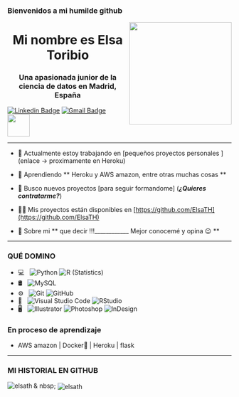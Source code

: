 

### Bienvenidos a mi humilde github 

<img align='right' src="https://media.giphy.com/media/ieyl9zmCjO4b4t6qoY/giphy.gif" width="230">


<h1 align = "center"> Mi nombre es Elsa Toribio </h1>
<h3 align = "center"> Una apasionada junior de la ciencia de datos en Madrid, España </h3>

[![Linkedin Badge](https://img.shields.io/badge/elsa-toribio-herrero?style=flat-square&logo=Linkedin&logoColor=white&link=https://www.linkedin.com/in/midhruvjaink/)](https://www.linkedin.com/in/elsa-toribio-herrero/)
[![Gmail Badge](https://img.shields.io/badge/-elsatrb@gmail.com-c14438?style=flat-square&logo=Gmail&logoColor=white&link=mailto:elsatrb@gmail.com)](mailto:elsatrb@gmail.com)
<img src="https://media.giphy.com/media/mGcNjsfWAjY5AEZNw6/giphy.gif" width="50">
<hr>

- 🔭 Actualmente estoy trabajando en [pequeños proyectos personales ] (enlace -> proximamente en Heroku)

- 🌱 Aprendiendo ** Heroku y AWS amazon, entre otras muchas cosas **

- 🤝 Busco nuevos proyectos [para seguir formandome] (*****¿Quieres contratarme?*****)

- 👨‍💻 Mis proyectos están disponibles en [https://github.com/ElsaTH](https://github.com/ElsaTH)

- 💬 Sobre mi **    que decir !!!____________         Mejor conocemé y opina 😉 **




<hr>


<h3 align = "left"> QUÉ DOMINO </h3>

- 💻 &nbsp;
  ![Python](https://img.shields.io/badge/-Python-333333?style=flat&logo=python)
  ![R (Statistics)](https://img.shields.io/badge/-R-333333?style=flat&logo=R&logoColor=276DC3)
- 🛢 &nbsp;
  ![MySQL](https://img.shields.io/badge/-MySQL-333333?style=flat&logo=mysql)
- ⚙️ &nbsp;
  ![Git](https://img.shields.io/badge/-Git-333333?style=flat&logo=git)
  ![GitHub](https://img.shields.io/badge/-GitHub-333333?style=flat&logo=github)
- 🔧 &nbsp;
  ![Visual Studio Code](https://img.shields.io/badge/-Visual%20Studio%20Code-333333?style=flat&logo=visual-studio-code&logoColor=007ACC)
  ![RStudio](https://img.shields.io/badge/-RStudio-333333?style=flat&logo=rstudio)
- 🖥 &nbsp;
  ![Illustrator](https://img.shields.io/badge/-Illustrator-333333?style=flat&logo=adobe-illustrator)
  ![Photoshop](https://img.shields.io/badge/-Photoshop-333333?style=flat&logo=adobe-photoshop)
  ![InDesign](https://img.shields.io/badge/-InDesign-333333?style=flat&logo=adobe-indesign)
  
 <h3>En proceso de aprendizaje </h3>

- AWS amazon | Docker🐳 | Heroku | flask

<hr>


<h3 align = "left"> MI HISTORIAL EN GITHUB </h3>

<p> <img align = "left" src = "https://github-readme-stats.vercel.app/api/top-langs?username=elsath&show_icons=true&locale=en&layout=compact" alt = "elsath" /> </p>

<p> & nbsp; <img align = "center" src = "https://github-readme-stats.vercel.app/api?username=elsath&show_icons=true&locale=en" alt = "elsath" /> </p>
